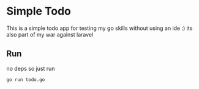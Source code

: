 # Simple Todo
This is a simple todo app for testing my go skills without using an ide :) 
its also part of my war against laravel 

## Run
no deps so just run 
```
go run todo.go
```
